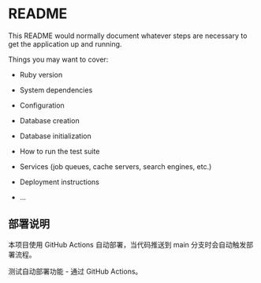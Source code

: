 # README

This README would normally document whatever steps are necessary to get the
application up and running.

Things you may want to cover:

* Ruby version

* System dependencies

* Configuration

* Database creation

* Database initialization

* How to run the test suite

* Services (job queues, cache servers, search engines, etc.)

* Deployment instructions

* ...

## 部署说明

本项目使用 GitHub Actions 自动部署，当代码推送到 main 分支时会自动触发部署流程。

测试自动部署功能 - 通过 GitHub Actions。
